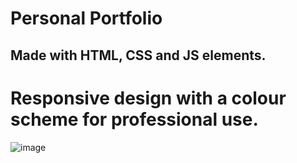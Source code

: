 # Personal Portfolio

## Made with HTML, CSS and JS elements. 

# Responsive design with a colour scheme for professional use.

![image](https://user-images.githubusercontent.com/101522174/158083617-02897fc5-54e6-4b4b-9314-b4551635a815.png)
